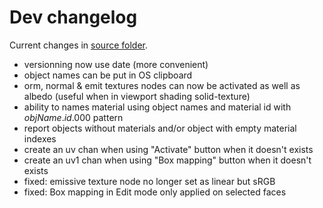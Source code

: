 # Dev changelog

Current changes in [source folder](https://github.com/Vinc3r/BlenderScripts/tree/master/nothing-is-3d).

- versionning now use date (more convenient)
- object names can be put in OS clipboard
- orm, normal & emit textures nodes can now be activated as well as albedo (useful when in viewport shading solid-texture)
- ability to names material using object names and material id with *objName*.*id*.000 pattern
- report objects without materials and/or object with empty material indexes
- create an uv chan when using "Activate" button when it doesn't exists
- create an uv1 chan when using "Box mapping" button when it doesn't exists  
- fixed: emissive texture node no longer set as linear but sRGB
- fixed: Box mapping in Edit mode only applied on selected faces

